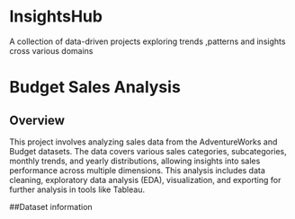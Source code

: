 # InsightsHub
A collection of data-driven projects exploring trends ,patterns and insights cross various domains
# Budget Sales Analysis

## Overview
This project involves analyzing sales data from the AdventureWorks and Budget datasets. The data covers various sales categories, subcategories, monthly trends, and yearly distributions, allowing insights into sales performance across multiple dimensions. This analysis includes data cleaning, exploratory data analysis (EDA), visualization, and exporting for further analysis in tools like Tableau.

##Dataset information

